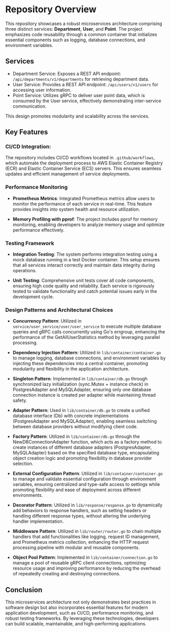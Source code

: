 # Repository Overview

This repository showcases a robust microservices architecture comprising three distinct services: **Department**, **User**, and **Point**. The project emphasizes code reusability through a common container that initializes essential components such as logging, database connections, and environment variables.

## Services
- Department Service:
  Exposes a REST API endpoint: `/api/departments/v1/departments` for retrieving department data.
- User Service:
  Provides a REST API endpoint: `/api/users/v1/users` for accessing user information.
- Point Service:
  Utilizes gRPC to deliver user point data, which is consumed by the User service, effectively demonstrating inter-service communication.

This design promotes modularity and scalability across the services.

## Key Features

### CI/CD Integration:
The repository includes CI/CD workflows located in `.github/workflows`, which automate the deployment process to AWS Elastic Container Registry (ECR) and Elastic Container Service (ECS) servers. This ensures seamless updates and efficient management of service deployments.

### Performance Monitoring
- **Prometheus Metrics**: Integrated Prometheus metrics allow users to monitor the performance of each service in real-time. This feature provides insights into system health and resource utilization.
  
- **Memory Profiling with pprof**: 
  The project includes pprof for memory monitoring, enabling developers to analyze memory usage and optimize performance effectively.

### Testing Framework
- **Integration Testing**: 
  The system performs integration testing using a mock database running in a test Docker container. This setup ensures that all services interact correctly and maintain data integrity during operations.

- **Unit Testing**: 
  Comprehensive unit tests cover all code components, ensuring high code quality and reliability. Each service is rigorously tested to validate functionality and catch potential issues early in the development cycle.

### Design Patterns and Architectural Choices
- **Concurrency Pattern**: Utilized in `service/user_service/user/user_service` to execute multiple database queries and gRPC calls concurrently using Go's errgroup, enhancing the performance of the GetAllUserStatistics method by leveraging parallel processing.

- **Dependency Injection Pattern**: Utilized in `lib/container/container.go` to manage logging, database connections, and environment variables by injecting these dependencies into a central container, promoting modularity and flexibility in the application architecture.

- **Singleton Pattern**: Implemented in `lib/container/db.go` through synchronized lazy initialization (sync.Mutex + instance check) in PostgresAdapter and MySQLAdapter, ensuring only one database connection instance is created per adapter while maintaining thread safety.

- **Adapter Pattern**: Used in `lib/container/db.go` to create a unified database interface (Db) with concrete implementations (PostgresAdapter and MySQLAdapter), enabling seamless switching between database providers without modifying client code.

- **Factory Pattern**: Utilized in `lib/container/db.go` through the NewDBConnectionAdapter function, which acts as a factory method to create instances of different database adapters (PostgresAdapter, MySQLAdapter) based on the specified database type, encapsulating object creation logic and promoting flexibility in database provider selection.

- **External Configuration Pattern**: Utilized in `lib/container/container.go` to manage and validate essential configuration through environment variables, ensuring centralized and type-safe access to settings while promoting flexibility and ease of deployment across different environments.

- **Decorator Pattern**: Utilized in `lib/response/response.go` to dynamically add behaviors to response handlers, such as setting headers or handling different response types, without altering the underlying handler implementation.

- **Middleware Pattern**: Utilized in `lib/router/router.go` to chain multiple handlers that add functionalities like logging, request ID management, and Prometheus metrics collection, enhancing the HTTP request processing pipeline with modular and reusable components. 

- **Object Pool Pattern**: Implemented in `lib/container/connection.go` to manage a pool of reusable gRPC client connections, optimizing resource usage and improving performance by reducing the overhead of repeatedly creating and destroying connections.

## Conclusion
This microservices architecture not only demonstrates best practices in software design but also incorporates essential features for modern application development, such as CI/CD, performance monitoring, and robust testing frameworks. By leveraging these technologies, developers can build scalable, maintainable, and high-performing applications.
